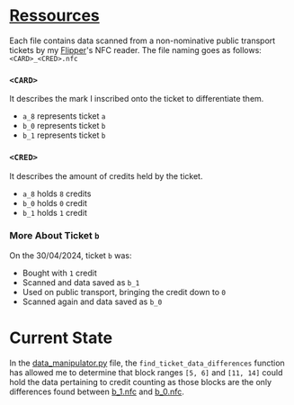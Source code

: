# [Ressources](https://github.com/DarkKooky/public-transport-ticket-cracking/tree/main/resources)
Each file contains data scanned from a non-nominative public transport tickets by my [Flipper](https://flipperzero.one)'s NFC reader.
The file naming goes as follows: `<CARD>_<CRED>.nfc`
### `<CARD>`
It describes the mark I inscribed onto the ticket to differentiate them.
- `a_8` represents ticket `a`
- `b_0` represents ticket `b`
- `b_1` represents ticket `b`
### `<CRED>`
It describes the amount of credits held by the ticket.
- `a_8` holds `8` credits
- `b_0` holds `0` credit
- `b_1` holds `1` credit
### More About Ticket `b`
On the 30/04/2024, ticket `b` was:
- Bought with `1` credit
- Scanned and data saved as `b_1`
- Used on public transport, bringing the credit down to `0`
- Scanned again and data saved as `b_0`
# Current State
In the [data_manipulator.py](https://github.com/DarkKooky/public-transport-ticket-cracking/blob/main/modules/data_manipulator.py) file, the `find_ticket_data_differences` function has allowed me to determine that block ranges `[5, 6]` and `[11, 14]` could hold the data pertaining to credit counting as those blocks are the only differences found between [b_1.nfc](https://github.com/DarkKooky/public-transport-ticket-cracking/blob/main/resources/b_1.nfc) and [b_0.nfc](https://github.com/DarkKooky/public-transport-ticket-cracking/blob/main/resources/b_0.nfc).
